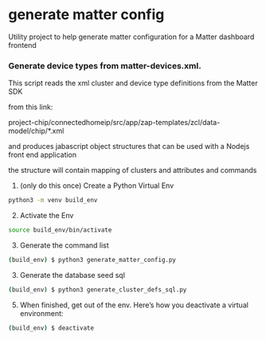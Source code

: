 # generate matter config
Utility project to help generate matter configuration for a Matter dashboard frontend

### Generate device types from matter-devices.xml.

This script reads the xml cluster and device type definitions from the Matter SDK 

from this link:

project-chip/connectedhomeip/src/app/zap-templates/zcl/data-model/chip/*.xml

and produces jabascript object structures that can be used with a Nodejs front end application

the structure will contain mapping of clusters and attributes and commands

1. (only do this once) Create a Python Virtual Env

```bash
python3 -m venv build_env
```

2. Activate the Env

```bash
source build_env/bin/activate
```

3. Generate the command list
```bash
(build_env) $ python3 generate_matter_config.py
```


3. Generate the database seed sql
```bash
(build_env) $ python3 generate_cluster_defs_sql.py
```

5. When finished, get out of the env. Here’s how you deactivate a virtual environment:

```bash
(build_env) $ deactivate
```

